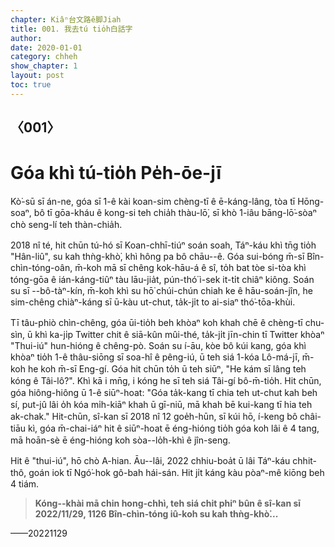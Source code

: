 ```yaml
---
chapter: Kiâⁿ台文路ê脚Jiah
title: 001. 我去tú tio̍h白話字
author: 
date: 2020-01-01
category: chheh
show_chapter: 1
layout: post
toc: true
---
```


## 〈001〉
# Góa khì tú-tio̍h Pe̍h-ōe-jī

Kò͘-sū sī án-ne, góa sī 1-ê kài koan-sim chèng-tī ê ē-káng-lâng, tòa tī Hōng-soaⁿ, bô tī gōa-kháu ê kong-si teh chia̍h thàu-lō͘, sī khò 1-iâu bāng-lō͘-sòaⁿ chò seng-lí teh thàn-chia̍h.

2018 nî té, hit chūn tú-hó sī Koan-chhī-tiúⁿ soán soah, Táⁿ-káu khì tn̄g tio̍h "Hân-liû", su kah thǹg-khò͘, khì hông pa bô chāu--ê. Góa sui-bóng m̄-sī Bîn-chìn-tóng-oân, m̄-koh mā sī chêng kok-hāu-á ê sî, to̍h bat tòe si-tòa khì tóng-gōa ê ián-káng-tiûⁿ tàu lāu-jia̍t, pún-thó͘ ì-sek it-ti̍t chiâⁿ kiông. Soán su sī --bô-tàⁿ-kín, m̄-koh khì su hō͘ chúi-chún chiah ke ê hāu-soán-jîn, he sim-chêng chiàⁿ-káng sī ū-kàu ut-chut, ta̍k-ji̍t to ai-siaⁿ thó͘-tōa-khùi. 

Tī tâu-phiò chìn-chêng, góa ūi-tio̍h beh khòaⁿ koh khah chē ê chèng-tī chu-sìn, ū khì ka-ji̍p Twitter chit ê siā-kûn mûi-thé, ta̍k-ji̍t jīn-chin tī Twitter khòaⁿ "Thui-iú" hun-hióng ê chêng-pò. Soán su í-āu, kòe bô kúi kang, góa khì khòaⁿ tio̍h 1-ê thâu-siōng sī soa-hî ê pêng-iú, ū teh siá 1-kóa Lô-má-jī, m̄-koh he koh m̄-sī Eng-gí. Góa hit chūn to̍h ū teh siūⁿ, "He kám sī lâng teh kóng ê Tâi-lô?". Khì kā i mn̄g, i kóng he sī teh siá Tâi-gí bô-m̄-tio̍h. Hit chūn, góa hiông-hiông ū 1-ê siūⁿ-hoat: "Góa ta̍k-kang tī chia teh ut-chut kah beh sí, put-jû lâi o̍h kóa mi̍h-kiāⁿ khah ū gī-niū, mā khah bē kui-kang tī hia teh ak-chak." Hit-chūn, sî-kan sī 2018 nî 12 goe̍h-hūn, sī kúi hō, í-keng bô châi-tiāu kì, góa m̄-chai-iáⁿ hit ê siūⁿ-hoat ē éng-hióng tio̍h góa koh lâi ê 4 tang, mā hoān-sè ē éng-hióng koh sòa--lo̍h-khì ê jîn-seng.

Hit ê "thui-iú", hō chò A-hian. Āu--lâi, 2022 chhiu-boa̍t ū lâi Táⁿ-káu chhit-thô, goán iok tī Ngó͘-hok gô-bah hái-sán. Hit ji̍t káng kàu pòaⁿ-mê kiōng beh 4 tiám.

> **Kóng--khài mā chin hong-chhì, teh siá chit phiⁿ bûn ê sî-kan sī 2022/11/29, 1126 Bîn-chìn-tóng iû-koh su kah thǹg-khò͘...**

——20221129